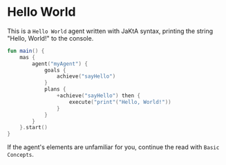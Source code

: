# Hello World

This is a `Hello World` agent written with JaKtA syntax, printing the string "Hello, World!" to the console. 

```kt showLineNumbers
fun main() {
    mas {
        agent("myAgent") {
            goals {
                achieve("sayHello")
            }
            plans {
                +achieve("sayHello") then {
                    execute("print"("Hello, World!"))
                }
            }
        }
    }.start()
}
```

If the agent's elements are unfamiliar for you, continue the read with `Basic Concepts`.